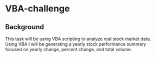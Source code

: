 # VBA-challenge

## Background
This task will be using VBA scripting to analyze real stock market data. Using VBA I will be generating a yearly stock performance summary focused on yearly change, percent change, and total volume.